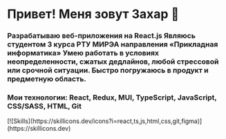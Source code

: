 <h1 align="left"> Привет! Меня зовут Захар 👋 </h1> 
   
<h3 align="left"> 
   Разрабатываю веб-приложения на React.js 
   Являюсь студентом 3 курса РТУ МИРЭА направления «Прикладная информатика»
   Умею работать в условиях неопределенности, сжатых дедлайнов, любой стрессовой  или срочной ситуации. Быстро погружаюсь в продукт и предметную область.
</h3>

<h3>
   Мои технологии: React, Redux, MUI, TypeScript, JavaScript, CSS/SASS, HTML, Git
</h3>

<div>
   [![Skills](https://skillicons.dev/icons?i=react,ts,js,html,css,git,figma)](https://skillicons.dev)
</div>
  

